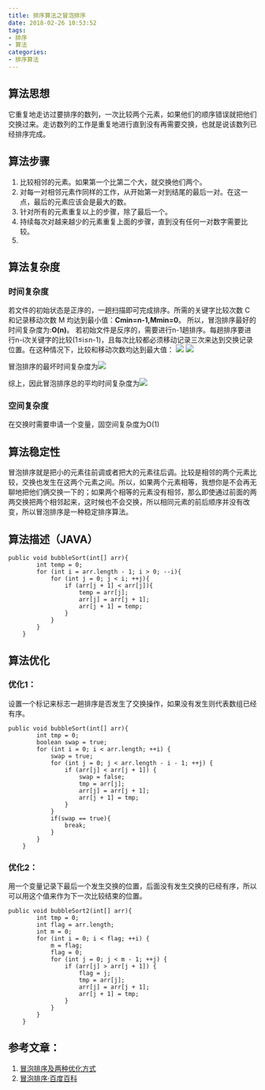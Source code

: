 ```yaml
---
title: 排序算法之冒泡排序
date: 2018-02-26 10:53:52
tags:
- 排序
- 算法
categories:
- 排序算法
---
```


## 算法思想
它重复地走访过要排序的数列，一次比较两个元素，如果他们的顺序错误就把他们交换过来。走访数列的工作是重复地进行直到没有再需要交换，也就是说该数列已经排序完成。
<!-- more -->
## 算法步骤
1. 比较相邻的元素。如果第一个比第二个大，就交换他们两个。
2. 对每一对相邻元素作同样的工作，从开始第一对到结尾的最后一对。在这一点，最后的元素应该会是最大的数。
3. 针对所有的元素重复以上的步骤，除了最后一个。
4. 持续每次对越来越少的元素重复上面的步骤，直到没有任何一对数字需要比较。
5. 
## 算法复杂度
### 时间复杂度
若文件的初始状态是正序的，一趟扫描即可完成排序。所需的关键字比较次数 C 和记录移动次数 M 均达到最小值：**Cmin=n-1,Mmin=0**。
所以，冒泡排序最好的时间复杂度为:**O(n)**。
若初始文件是反序的，需要进行n-1趟排序。每趟排序要进行n-i次关键字的比较(1≤i≤n-1)，且每次比较都必须移动记录三次来达到交换记录位置。在这种情况下，比较和移动次数均达到最大值：
![](http://upload-images.jianshu.io/upload_images/5160231-8cd3a7c3672cb26b.jpg?imageMogr2/auto-orient/strip%7CimageView2/2/w/1240)
![](http://upload-images.jianshu.io/upload_images/5160231-7c9503d5df7cc1c2.jpg?imageMogr2/auto-orient/strip%7CimageView2/2/w/1240)

冒泡排序的最坏时间复杂度为![](http://upload-images.jianshu.io/upload_images/5160231-665a18eb1a9695b7.jpg?imageMogr2/auto-orient/strip%7CimageView2/2/w/1240)

综上，因此冒泡排序总的平均时间复杂度为![](http://upload-images.jianshu.io/upload_images/5160231-10cab7cb96daecaa.jpg?imageMogr2/auto-orient/strip%7CimageView2/2/w/1240)


### 空间复杂度
在交换时需要申请一个变量，固空间复杂度为O(1)
## 算法稳定性
冒泡排序就是把小的元素往前调或者把大的元素往后调。比较是相邻的两个元素比较，交换也发生在这两个元素之间。所以，如果两个元素相等，我想你是不会再无聊地把他们俩交换一下的；如果两个相等的元素没有相邻，那么即使通过前面的两两交换把两个相邻起来，这时候也不会交换，所以相同元素的前后顺序并没有改变，所以冒泡排序是一种稳定排序算法。
## 算法描述（JAVA）
```
public void bubbleSort(int[] arr){
        int temp = 0;
        for (int i = arr.length - 1; i > 0; --i){
            for (int j = 0; j < i; ++j){
                if (arr[j + 1] < arr[j]){
                    temp = arr[j];
                    arr[j] = arr[j + 1];
                    arr[j + 1] = temp;
                }
            }
        }
    }
```

## 算法优化
### 优化1：
设置一个标记来标志一趟排序是否发生了交换操作，如果没有发生则代表数组已经有序。
```
public void bubbleSort(int[] arr){
        int tmp = 0;
        boolean swap = true;
        for (int i = 0; i < arr.length; ++i) {
            swap = true;
            for (int j = 0; j < arr.length - i - 1; ++j) {
                if (arr[j] < arr[j + 1]) {
                    swap = false;
                    tmp = arr[j];
                    arr[j] = arr[j + 1];
                    arr[j + 1] = tmp;
                }
            }
            if(swap == true){
                break;
            }
        }
    }
```
### 优化2：
用一个变量记录下最后一个发生交换的位置，后面没有发生交换的已经有序，所以可以用这个值来作为下一次比较结束的位置。 
```
public void bubbleSort2(int[] arr){
        int tmp = 0;
        int flag = arr.length;
        int m = 0;
        for (int i = 0; i < flag; ++i) {
            m = flag;
            flag = 0;
            for (int j = 0; j < m - 1; ++j) {
                if (arr[j] > arr[j + 1]) {
                    flag = j;
                    tmp = arr[j];
                    arr[j] = arr[j + 1];
                    arr[j + 1] = tmp;
                }
            }
        }
    }
```
## 参考文章：
1. [冒泡排序及两种优化方式](http://blog.csdn.net/xufeng0991/article/details/47844327)
2. [冒泡排序·百度百科](https://baike.baidu.com/item/%E5%86%92%E6%B3%A1%E6%8E%92%E5%BA%8F/4602306?fr=aladdin)


